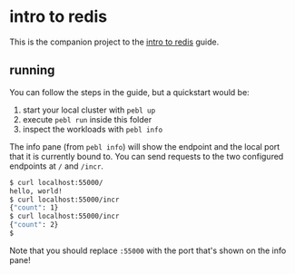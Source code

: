 # intro to redis

This is the companion project to the
[intro to redis](https://docs.pebl.io/guides/python/redis) guide.

## running

You can follow the steps in the guide, but a quickstart would be:

  1. start your local cluster with `pebl up`
  2. execute `pebl run` inside this folder
  3. inspect the workloads with `pebl info`

The info pane (from `pebl info`) will show the endpoint and the local port that
it is currently bound to. You can send requests to the two configured endpoints
at `/` and `/incr`.

```bash
$ curl localhost:55000/
hello, world!
$ curl localhost:55000/incr
{"count": 1}
$ curl localhost:55000/incr
{"count": 2}
$
``` 

Note that you should replace `:55000` with the port that's shown on the info
pane!
